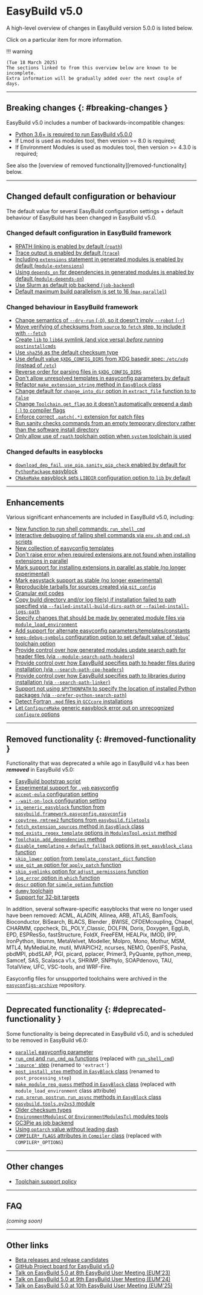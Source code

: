 # EasyBuild v5.0

A high-level overview of changes in EasyBuild version 5.0.0 is listed below.

Click on a particular item for more information.

!!! warning

    (Tue 18 March 2025)
    The sections linked to from this overview below are known to be incomplete.
    Extra information will be gradually added over the next couple of days.

---

## Breaking changes {: #breaking-changes }

EasyBuild v5.0 includes a number of backwards-incompatible changes:

- [Python 3.6+ is required to run EasyBuild v5.0.0](python36-required.md)
- If Lmod is used as modules tool, then version >= 8.0 is required;
- If Environment Modules is used as modules tool, then version >= 4.3.0 is required;

See also the [overview of removed functionality][removed-functionality] below.


---

## Changed default configuration or behaviour

The default value for several EasyBuild configuration settings + default behaviour of EasyBuild has been changed in EasyBuild v5.0.

### Changed default configuration in EasyBuild framework

- [RPATH linking is enabled by default (`rpath`)](changes.md#rpath)
- [Trace output is enabled by default (`trace`)](changes.md#trace)
- [Including `extensions` statement in generated modules is enabled by default (`module-extensions`)](changes.md#module-extensions)
- [Using `depends_on` for dependencies in generated modules is enabled by default (`module-depends-on`)](changes.md#module-depends-on)
- [Use Slurm as default job backend (`job-backend`)](changes.md#job-backend)
- [Default maximum build parallelism is set to 16 (`max-parallel`)](changes.md#max-parallel-16)

### Changed behaviour in EasyBuild framework

- [Change semantics of `--dry-run` (`-D`), so it doesn't imply `--robot` (`-r`)](changes.md#dry-run-robot)
- [Move verifying of checksums from `source` to `fetch` step, to include it with `--fetch`](changes.md#verifying-checksums)
- [Create `lib` to `lib64` symlink (and vice versa) *before* running `postinstallcmds`](changes.md#lib-lib64-symlink)
- [Use `sha256` as the default checksum type](changes.md#sha256)
- [Use default value `$XDG_CONFIG_DIRS` from XDG basedir spec: `/etc/xdg` (instead of `/etc`)](changes.md#XDG_CONFIG_DIRS_default)
- [Reverse order for parsing files in `$XDG_CONFIG_DIRS`](changes.md#XDG_CONFIG_DIRS_order)
- [Don't allow unresolved templates in easyconfig parameters by default](changes.md#unresolved-templates)
- [Refactor `make_extension_string` method in `EasyBlock` class](changes.md#make_extension_string)
- [Change default for `change_into_dir` option in `extract_file` function to to `False`](changes.md#extract_file)
- [Change `Toolchain.get_flag` so it doesn't automatically prepend a dash (`-`) to compiler flags](changes.md#toolchain-get-flag-dash)
- [Enforce correct `.patch(.*)` extension for patch files](changes.md#patch-extension)
- [Run sanity checks commands from an empty temporary directory rather than the software install directory](changes.md#sanity-check-commands)
- [Only allow use of `rpath` toolchain option when `system` toolchain is used](changes.md#system-toolchain-options)

### Changed defaults in easyblocks

- [`download_dep_fail`, `use_pip`, `sanity_pip_check` enabled by default for `PythonPackage` easyblock](changes.md#python-pkgs-defaults)
- [`CMakeMake` easyblock sets `LIBDIR` configuration option to `lib` by default](changes.md#cmakemake-libdir)

---

## Enhancements

Various significant enhancements are included in EasyBuild v5.0, including:

- [New function to run shell commands: `run_shell_cmd`](run_shell_cmd.md)
- [Interactive debugging of failing shell commands via `env.sh` and `cmd.sh` scripts](../interactive-debugging-failing-shell-commands.md)
- [New collection of easyconfig templates](enhacements.md#collection-easyconfig-templates)
- [Don't raise error when required extensions are not found when installing extensions in parallel](enhancements.md#parallel-extensions-install)
- [Mark support for installing extensions in parallel as stable (no longer experimental)](enhancements.md#parallel-extensions-install-stable)
- [Mark easystack support as stable (no longer experimental)](enhancements.md#easystack-stable)
- [Reproducible tarballs for sources created via `git_config`](enhancements.md#reproducible-tarballs-git_config)
- [Granular exit codes](enhancements.md#granular-exit-codes)
- [Copy build directory and/or log file(s) if installation failed to path specified via `--failed-install-build-dirs-path` or `--failed-install-logs-path`](enhancements.md#copy-build-log-failed-installs)
- [Specify changes that should be made by generated module files via `module_load_environment`](../implementing-easyblocks.md#module_load_environment)
- [Add support for alternate easyconfig parameters/templates/constants](enhancements.md#alternative-easyconfig-parameters-templates-constants)
- [`keep-debug-symbols` configuration option to set default value of '`debug`' toolchain option](enhancements.md#keep-debug-symbols)
- [Provide control over how generated modules update search path for header files (via `--module-search-path-headers`)](enhancements.md#module-search-path-headers)
- [Provide control over how EasyBuild specifies path to header files during installation (via `--search-path-cpp-headers`)](enhancements.md#search-path-cpp-headers)
- [Provide control over how EasyBuild specifies path to libraries during installation (via `--search-path-linker`)](enhancements.md#search-path-linker)
- [Support not using `$PYTHONPATH` to specify the location of installed Python packages (via `--prefer-python-search-path`)](enhancements.md#PYTHONPATH-vs-EBPYTHONPREFIXES)
- [Detect Fortran `.mod` files in `GCCcore` installations](enhancements.md#mod-files)
- [Let `ConfigureMake` generic easyblock error out on unrecognized `configure` options](enhancements.md#configuremake-unrecognized-configure-options)

---

## Removed functionality {: #removed-functionality }

Functionality that was deprecated a while ago in EasyBuild v4.x has been ***removed*** in EasyBuild v5.0:

- [EasyBuild bootstrap script](removed-functionality.md#bootstrap_script) 
- [Experimental support for `.yeb` easyconfig](removed-functionality.md#yeb)
- [`accept-eula` configuration setting](removed-functionality.md#accept-eula)
- [`--wait-on-lock` configuration setting](removed-functionality.md#wait-on-lock)
- [`is_generic_easyblock` function from `easybuild.framework.easyconfig.easyconfig`](removed-functionality.md#easyconfig-is_generic_easyblock)
- [`copytree`, `rmtree2` functions from `easybuild.filetools`](removed-functionality.md#filetools-copytree-rmtree2)
- [`fetch_extension_sources` method in `EasyBlock` class](removed-functionality.md#EasyBlock-fetch_extension_sources)
- [`mod_exists_regex_template` options in `ModulesTool.exist` method](removed-functionality.md#ModulesTool-exist-mod_exists_regex_template)
- [`Toolchain.add_dependencies` method](removed-functionality.md#Toolchain-add_dependencies)
- [`disable_templating` + `default_fallback` options in `get_easyblock_class` function](removed-functionality.md#get_easyblock_class)
- [`skip_lower` option from `template_constant_dict` function](removed-functionality.md#template_constant_dict)
- [`use_git_am` option for `apply_patch` function](removed-functionality.md#apply_patch-use_git_am)
- [`skip_symlinks` option for `adjust_permissions` function](removed-functionality.md#adjust_permissions-skip_symlinks)
- [`log_error` option in `which` function](removed-functionality.md#which-log_error)
- [`descr` option for `simple_option` function](removed-functionality.md#simple_option-descr)
- [`dummy` toolchain](removed-functionality.md#dummy-toolchain)
- [Support for 32-bit targets](removed-functionality.md#32-bit-targets)

In addition, several software-specific easyblocks that were no longer used have been removed: ACML, ALADIN, Allinea, ARB, ATLAS, BamTools, Bioconductor, BiSearch, BLACS, Blender , BWISE, CFDEMcoupling, Chapel, CHARMM, cppcheck, DL_POLY_Classic, DOLFIN, Doris, Doxygen, EggLib, EPD, ESPResSo, fastStructure, FoldX, FreeFEM, HEALPix, IMOD, IPP, IronPython, libsmm, MetaVelvet, Modeller, Molpro, Mono, Mothur, MSM, MTL4, MyMediaLite, mutil, MVAPICH2, ncurses, NEMO, OpenIFS, Pasha, pbdMPI, pbdSLAP, PGI, picard, pplacer, Primer3, PyQuante, python_meep, Samcef, SAS, Scalasca v1.x, SHRiMP, SNPhylo, SOAPdenovo, TAU, TotalView, UFC, VSC-tools, and WRF-Fire.

Easyconfig files for unsupported toolchains were archived in the [`easyconfigs-archive`](https://github.com/easybuilders/easybuild-easyconfigs-archive) repository.


---

## Deprecated functionality {: #deprecated-functionality }

Some functionality is being deprecated in EasyBuild v5.0, and is scheduled to be removed in EasyBuild v6.0:

- [`parallel` easyconfig parameter](deprecated-functionality.md#parallel-easyconfig-parameter)
- [`run_cmd` and `run_cmd_qa` functions](deprecated-functionality.md#run_cmd) (replaced with [`run_shell_cmd`](run_shell_cmd.md))
- [`'source'` step](deprecated-functionality.md#source-step) (renamed to `'extract'`)
- [`post_install_step` method in `EasyBlock` class](deprecated-functionality.md#post_install_step) (renamed to `post_processing_step`)
- [`make_module_req_guess` method in `EasyBlock` class](deprecated-functionality.md#make_module_req_guess) (replaced with `module_load_environment` class attribute)
- [`run`, `prerun`, `postrun`, `run_async` methods in `EasyBlock` class](deprecated-functionality.md#run-methods-extensions)
- [`easybuild.tools.py2vs3` module](deprecated-functionality.md#py2vs3)
- [Older checksum types](deprecated-functionality.md#checksum-types)
- [`EnvironmentModulesC` or `EnvironmentModulesTcl` modules tools](deprecated-functionality.md#modules-tools)
- [GC3Pie as job backend](deprecated-functionality.md#gc3pie-job-backend)
- [Using `optarch` value without leading dash](deprecated-functionality.md#optarch-dash)
- [`COMPILER*_FLAGS` attributes in `Compiler` class](deprecated-functionality.md#compiler-constants) (replaced with `COMPILER*_OPTIONS`)

---

## Other changes

- [Toolchain support policy](../policies/toolchains.md)

---

## FAQ

*(coming soon)*


---

## Other links

- [Beta releases and release candidates](release-candidates.md)
- [GitHub Project board for EasyBuild v5.0](https://github.com/orgs/easybuilders/projects/18)
- [Talk on EasyBuild 5.0 at 8th EasyBuild User Meeting (EUM'23)](https://easybuild.io/eum23/#easybuild5)
- [Talk on EasyBuild 5.0 at 9th EasyBuild User Meeting (EUM'24)](https://easybuild.io/eum24/#eb5)
- [Talk on EasyBuild 5.0 at 10th EasyBuild User Meeting (EUM'25)](https://easybuild.io/eum25/#eb5)
